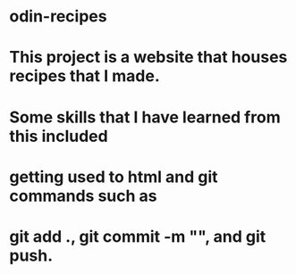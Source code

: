 # odin-recipes
# This project is a website that houses recipes that I made. 
# Some skills that I have learned from this included
# getting used to html and git commands such as 
# git add ., git commit -m "", and git push.